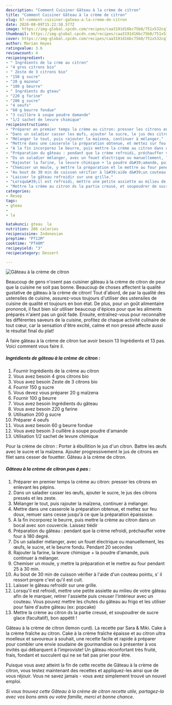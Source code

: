```yaml
---
description: "Comment Cuisiner Gâteau à la crème de citron"
title: "Comment Cuisiner Gâteau à la crème de citron"
slug: 67-comment-cuisiner-gateau-a-la-creme-de-citron
date: 2020-08-09T15:22:58.577Z
image: https://img-global.cpcdn.com/recipes/caa3191d16bc75b0/751x532cq70/gateau-a-la-creme-de-citron-photo-principale-de-la-recette.jpg
thumbnail: https://img-global.cpcdn.com/recipes/caa3191d16bc75b0/751x532cq70/gateau-a-la-creme-de-citron-photo-principale-de-la-recette.jpg
cover: https://img-global.cpcdn.com/recipes/caa3191d16bc75b0/751x532cq70/gateau-a-la-creme-de-citron-photo-principale-de-la-recette.jpg
author: Marian Hayes
ratingvalue: 3.6
reviewcount: 4
recipeingredient:
- " Ingrdients de la crme au citron"
- "4 gros citrons bio"
- " Zeste de 3 citrons bio"
- "150 g sucre"
- "20 g mazena"
- "100 g beurre"
- " Ingrdients du gteau"
- "220 g farine"
- "200 g sucre"
- "4 oeufs"
- "60 g beurre fondue"
- "3 cuillère à soupe poudre damande"
- "1/2 sachet de levure chimique"
recipeinstructions:
- "Préparer en premier temps la crème au citron: presser les citrons en enlevant les pépins."
- "Dans un saladier casser les œufs, ajouter le sucre, le jus des citrons pressés et les zeste."
- "Mélanger le tout, puis rajouter la maïzena, continuer à mélanger."
- "Mettre dans une casserole la préparation obtenue, et mettez sur feu doux, remuer sans cesse jusqu&#39;à ce que la préparation épaississe."
- "A la fin incorporez le beurre, puis mettre la crème au citron dans un bocal avec son couvercle. Laissez tiédir"
- "Préparation du gâteau : pendant que la crème refroidi, préchauffer votre four à 180 degré."
- "Ds un saladier mélanger, avec un fouet électrique ou manuellement, les œufs, le sucre, et le beurre fondu. Pendant 20 secondes"
- "Rajouter la farine, la levure chimique + la poudre d&#39;amande, puis continuer à mélanger."
- "Chemiser un moule, y mettre la préparation et le mettre au four pendant 25 à 30 min."
- "Au bout de 30 min de cuisson vérifier à l&#39;aide d&#39;un couteau pointu, s&#39; il ressort propre c&#39;est qu&#39;il est cuit."
- "Laisser le gâteau refroidir sur une grille."
- "Lorsqu&#39;il est refroidi, mettre une petite assiette au milieu de votre gâteau afin de le marquer, retirer l&#39;assiette puis creuser l&#39;intérieur avec un couteau. Vous pouvez mettre les chutes du gâteau au frigo et les utiliser pour faire d&#39;autre gâteau (ex: popcake)"
- "Mettre la crème au citron ds la partie creusé, et soupoudrer de sucre glace (facultatif), bon appétit !"
categories:
- Resep
tags:
- gteau
- 
- la

katakunci: gteau  la 
nutrition: 266 calories
recipecuisine: Indonesian
preptime: "PT12M"
cooktime: "PT48M"
recipeyield: "3"
recipecategory: Dessert

---
```



![Gâteau à la crème de citron](https://img-global.cpcdn.com/recipes/caa3191d16bc75b0/751x532cq70/gateau-a-la-creme-de-citron-photo-principale-de-la-recette.jpg)

Beaucoup de gens n'osent pas cuisiner gâteau à la crème de citron de peur que la cuisine ne soit pas bonne. Beaucoup de choses affectent la qualité gustative de gâteau à la crème de citron! Tout d'abord, de par la qualité des ustensiles de cuisine, assurez-vous toujours d'utiliser des ustensiles de cuisine de qualité et toujours en bon état. De plus, pour un goût alimentaire prononcé, il faut bien sûr utiliser beaucoup d'épices pour que les aliments préparés n'aient pas un goût fade. Ensuite, entraînez-vous pour reconnaître les différentes saveurs de la cuisine, profitez de chaque activité culinaire de tout cœur, car la sensation d'être excité, calme et non pressé affecte aussi le résultat final du plat!

<!--inarticleads1-->

À faire gâteau à la crème de citron tue avoir besoin 13 Ingrédients et 13 pas. Voici comment vous faire il.

##### Ingrédients de gâteau à la crème de citron :

1. Fournir  Ingrédients de la crème au citron
1. Vous avez besoin 4 gros citrons bio
1. Vous avez besoin  Zeste de 3 citrons bio
1. Fournir 150 g sucre
1. Vous devez vous préparer 20 g maïzena
1. Fournir 100 g beurre
1. Vous avez besoin  Ingrédients du gâteau
1. Vous avez besoin 220 g farine
1. Utilisation 200 g sucre
1. Préparer 4 oeufs
1. Vous avez besoin 60 g beurre fondue
1. Vous avez besoin 3 cuillère à soupe poudre d&#39;amande
1. Utilisation 1/2 sachet de levure chimique


Pour la crème de citron : Porter à ébullition le jus d&#39;un citron. Battre les œufs avec le sucre et la maïzena. Ajouter progressivement le jus de citrons en filet sans cesser de fouetter. Gâteau à la crème de citron. 

<!--inarticleads2-->

##### Gâteau à la crème de citron pas à pas :

1. Préparer en premier temps la crème au citron: presser les citrons en enlevant les pépins.
1. Dans un saladier casser les œufs, ajouter le sucre, le jus des citrons pressés et les zeste.
1. Mélanger le tout, puis rajouter la maïzena, continuer à mélanger.
1. Mettre dans une casserole la préparation obtenue, et mettez sur feu doux, remuer sans cesse jusqu&#39;à ce que la préparation épaississe.
1. A la fin incorporez le beurre, puis mettre la crème au citron dans un bocal avec son couvercle. Laissez tiédir
1. Préparation du gâteau : pendant que la crème refroidi, préchauffer votre four à 180 degré.
1. Ds un saladier mélanger, avec un fouet électrique ou manuellement, les œufs, le sucre, et le beurre fondu. Pendant 20 secondes
1. Rajouter la farine, la levure chimique + la poudre d&#39;amande, puis continuer à mélanger.
1. Chemiser un moule, y mettre la préparation et le mettre au four pendant 25 à 30 min.
1. Au bout de 30 min de cuisson vérifier à l&#39;aide d&#39;un couteau pointu, s&#39; il ressort propre c&#39;est qu&#39;il est cuit.
1. Laisser le gâteau refroidir sur une grille.
1. Lorsqu&#39;il est refroidi, mettre une petite assiette au milieu de votre gâteau afin de le marquer, retirer l&#39;assiette puis creuser l&#39;intérieur avec un couteau. Vous pouvez mettre les chutes du gâteau au frigo et les utiliser pour faire d&#39;autre gâteau (ex: popcake)
1. Mettre la crème au citron ds la partie creusé, et soupoudrer de sucre glace (facultatif), bon appétit !


Gâteau à la crème de citron (lemon curd). La recette par Sara &amp; Miki. Cake à la crème fraîche au citron. Cake à la crème fraîche épaisse et au citron ultra moelleux et savoureux à souhait, une recette facile et rapide à préparer pour combler une envie soudaine de gourmandise ou à présenter à vos invités qui débarquent à l&#39;improviste! Un gâteau réconfortant très fruité, frais, fondant et succulent qui ne se fait pas prier pour être. 

<!--inarticleads1-->

<p>
Puisque vous avez atteint la fin de cette recette de Gâteau à la crème de citron, vous testez maintenant des recettes et appliquez-les ainsi que de vous réjouir. Vous ne savez jamais - vous avez simplement trouvé un nouvel emploi.
</p>

<p>
<i>Si vous trouvez cette Gâteau à la crème de citron recette utile, partagez-la avec vos bons amis ou votre famille, merci et bonne chance.</i>
</p>
